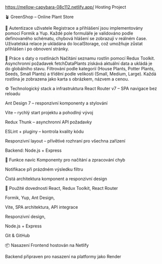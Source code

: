 https://mellow-capybara-08c112.netlify.app/ Hosting Project

🪴 GreenShop – Online Plant Store

🔐 Autentizace uživatele
Registrace a přihlášení jsou implementovány pomocí Formik a Yup. Každé pole formuláře je validováno podle definovaného schématu, chybová hlášení se zobrazují v reálném čase. Uživatelská relace je ukládána do localStorage, což umožňuje zůstat přihlášen i po obnovení stránky.

🌿 Práce s daty o rostlinách
Načítání seznamu rostlin pomocí Redux Toolkit. Asynchronní požadavek fetchDataPlants získává aktuální data a ukládá je do globálního stavu. Filtrování podle kategorií (House Plants, Potter Plants, Seeds, Small Plants) a třídění podle velikosti (Small, Medium, Large). Každá rostlina je zobrazena jako karta s obrázkem, názvem a cenou.

⚙️ Technologický stack a infrastruktura
React Router v7 – SPA navigace bez reloadu

Ant Design 7 – responzivní komponenty a stylování

Vite – rychlý start projektu a pohodlný vývoj

Redux Thunk – asynchronní API požadavky

ESLint + pluginy – kontrola kvality kódu

Responzivní layout – přívětivé rozhraní pro všechna zařízení

Backend: Node.js + Express

🚨 Funkce navíc
Komponenty pro načítání a zpracování chyb

Notifikace při prázdném výsledku filtru

Čistá architektura komponent a responzivní design

📌 Použité dovednosti
React, Redux Toolkit, React Router

Formik, Yup, Ant Design, 

Vite, SPA architektura, API integrace

Responzivní design,

Node.js + Express

Git & GitHub

📦 Nasazení
Frontend hostován na Netlify

Backend připraven pro nasazení na platformy jako Render
